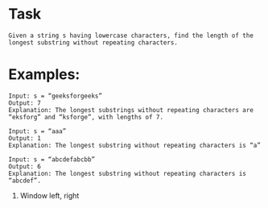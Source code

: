 # Task

    Given a string s having lowercase characters, find the length of the longest substring without repeating characters.

# Examples:

    Input: s = “geeksforgeeks”
    Output: 7
    Explanation: The longest substrings without repeating characters are “eksforg” and “ksforge”, with lengths of 7.

    Input: s = “aaa”
    Output: 1
    Explanation: The longest substring without repeating characters is “a”

    Input: s = “abcdefabcbb”
    Output: 6
    Explanation: The longest substring without repeating characters is “abcdef”.

1. Window left, right
